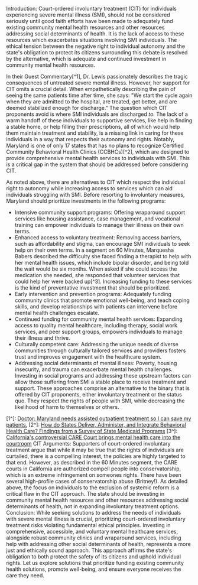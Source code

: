 Introduction:
Court-ordered involuntary treatment (CIT) for individuals experiencing severe mental illness (SMI), should not be considered seriously until good faith efforts have been made to adequately fund existing community mental health resources and other resources addressing social determinants of health. It is the lack of access to these resources which exacerbates situations involving SMI individuals. The ethical tension between the negative right to individual autonomy and the state's obligation to protect its citizens surrounding this debate is resolved by the alternative, which is adequate and continued investment in community mental health resources.

In their Guest Commentary[^1], Dr. Lewis passionately describes the tragic consequences of untreated severe mental illness. However, her support for CIT omits a crucial detail. When empathetically describing the pain of seeing the same patients time after time, she says: "We start the cycle again when they are admitted to the hospital, are treated, get better, and are deemed stabilized enough for discharge."  The question which CIT proponents avoid is where SMI individuals are discharged *to*. The lack of a warm handoff of these individuals to supportive services, like help in finding a stable home, or help filling their prescriptions, all of which would help them maintain treatment and stability, is a missing link in caring for these individuals in a way that respects their autonomy and rights. Notably, Maryland is one of only 17 states that has no plans to recognize Certified Community Behavioral Health Clinics (CCBHCs)[^2], which are designed to provide comprehensive mental health services to individuals with SMI. This is a critical gap in the system that should be addressed before considering CIT.

As noted above, there are alternatives to CIT which respect the individual right to autonomy while increasing access to services which can aid individuals struggling with SMI. Before resorting to involuntary measures, Maryland should prioritize investments in the following programs:
-  Intensive community support programs: Offering wraparound support services like housing assistance, case management, and vocational training can empower individuals to manage their illness on their own terms.
- Enhanced access to voluntary treatment: Removing access barriers, such as affordability and stigma, can encourage SMI individuals to seek help on their own terms. In a segment on 60 Minutes, Marquesha Babers described the difficulty she faced finding a therapist to help with her mental health issues, which include bipolar disorder, and being told the wait would be six months. When asked if she could access the medication she needed, she responded that volunteer services that could help her were backed up[^3]. Increasing funding to these services is the kind of preventative investment that should be prioritized.
- Early intervention and prevention programs: Adequately funding community clinics that promote emotional well-being, and teach coping skills, and develop relationships with patients can intervene before mental health challenges escalate.
- Continued funding for community mental health services: Expanding access to quality mental healthcare, including therapy, social work services, and peer support groups, empowers individuals to manage their illness and thrive.
- Culturally competent care: Addressing the unique needs of diverse communities through culturally tailored services and providers fosters trust and improves engagement with the healthcare system.
- Addressing social determinants of mental illness: Poverty, housing insecurity, and trauma can exacerbate mental health challenges. Investing in social programs and addressing these upstream factors can allow those suffering from SMI a stable place to receive treatment and support.
These approaches comprise an alternative to the binary that is offered by CIT proponents, either involuntary treatment or the status quo. They respect the rights of people with SMI, while decreasing the likelihood of harm to themselves or others.

[1^]: [Doctor: Maryland needs assisted outpatient treatment so I can save my patients.](https://www.marylandmatters.org/2023/04/07/doctor-maryland-needs-assisted-outpatient-treatment-so-i-can-save-my-patients/)
[2^]: [How do States Deliver, Administer, and Integrate Behavioral Health Care? Findings from a Survey of State Medicaid Programs](https://www.kff.org/mental-health/issue-brief/how-do-states-deliver-administer-and-integrate-behavioral-health-care-findings-from-a-survey-of-state-medicaid-programs/)
[3^]: [California's controversial CARE Court brings mental health care into the courtroom](https://www.cbsnews.com/news/care-court-california-mental-illness-courtroom-plan-60-minutes-transcript/)
CIT Arguments:
Supporters of court-ordered involuntary treatment argue that while it may be true that the rights of individuals are curtailed, there is a compelling interest, the policies are highly targeted to that end. However, as described in the 60 Minutes segment, the CARE courts in California are authorized compell people into conservatorship, which is an extreme infringement on someones rights. There have been several high-profile cases of conservatorship abuse (Britney!). As detailed above, the focus on individuals to the exclusion of systemic reform is a critical flaw in the CIT approach. The state should be investing in community mental health resources and other resources addressing social determinants of health, not in expanding involuntary treatment options.
Conclusion:
While seeking solutions to address the needs of individuals with severe mental illness is crucial, prioritizing court-ordered involuntary treatment risks violating fundamental ethical principles. Investing in comprehensive, accessible, and voluntary mental healthcare services, alongside robust community clinics and wraparound services, including help with addressing other social determinants of health, represents a more just and ethically sound approach. This approach affirms the state's obligation to both protect the safety of its citizens and uphold individual rights. Let us explore solutions that prioritize funding existing community health solutions, promote well-being, and ensure everyone receives the care they need.